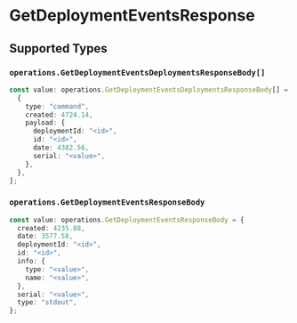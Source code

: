 # GetDeploymentEventsResponse


## Supported Types

### `operations.GetDeploymentEventsDeploymentsResponseBody[]`

```typescript
const value: operations.GetDeploymentEventsDeploymentsResponseBody[] = [
  {
    type: "command",
    created: 4724.14,
    payload: {
      deploymentId: "<id>",
      id: "<id>",
      date: 4382.56,
      serial: "<value>",
    },
  },
];
```

### `operations.GetDeploymentEventsResponseBody`

```typescript
const value: operations.GetDeploymentEventsResponseBody = {
  created: 4235.88,
  date: 3577.58,
  deploymentId: "<id>",
  id: "<id>",
  info: {
    type: "<value>",
    name: "<value>",
  },
  serial: "<value>",
  type: "stdout",
};
```

